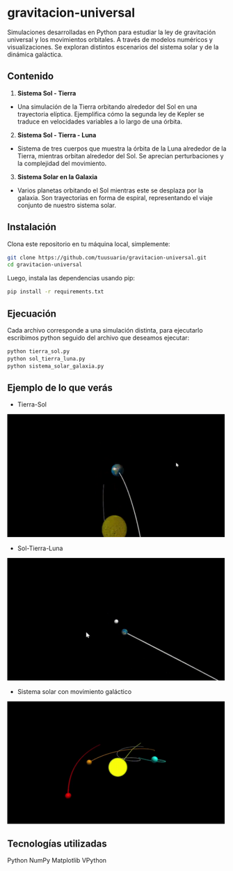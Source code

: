 # gravitacion-universal
Simulaciones desarrolladas en Python para estudiar la ley de gravitación universal y los movimientos orbitales. A través de modelos numéricos y visualizaciones. Se exploran distintos escenarios del sistema solar y de la dinámica galáctica.
## Contenido
1.  **Sistema Sol - Tierra**
- Una simulación de la Tierra orbitando alrededor del Sol en una trayectoria elíptica. Ejemplifica cómo la segunda ley de Kepler se traduce en velocidades variables a lo largo de una órbita.
2.  **Sistema Sol - Tierra - Luna**
- Sistema de tres cuerpos que muestra la órbita de la Luna alrededor de la Tierra, mientras orbitan alrededor del Sol. Se aprecian perturbaciones y la complejidad del movimiento.

3. **Sistema Solar en la Galaxia**
- Varios planetas orbitando el Sol mientras este se desplaza por la galaxia. Son trayectorias en forma de espiral, representando el viaje conjunto de nuestro sistema solar.

 
## Instalación
Clona este repositorio en tu máquina local, simplemente:

```bash
git clone https://github.com/tuusuario/gravitacion-universal.git
cd gravitacion-universal
```
Luego, instala las dependencias usando pip:
```bash
pip install -r requirements.txt
```
## Ejecuación
Cada archivo corresponde a una simulación distinta, para ejecutarlo escribimos python seguido del archivo que deseamos ejecutar:
```bash
python tierra_sol.py
python sol_tierra_luna.py
python sistema_solar_galaxia.py
```
## Ejemplo de lo que verás
- Tierra-Sol
<img src="tierra-sol.gif" width="500" >


- Sol-Tierra-Luna
<img src="luna-tierra-sol.gif" width="500" >


- Sistema solar con movimiento galáctico
<img src="sistema-galaxia.gif" width="500" >

## Tecnologías utilizadas
Python
NumPy
Matplotlib
VPython


